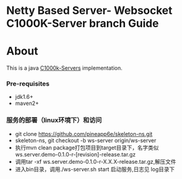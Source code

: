 Netty Based Server- Websocket C1000K-Server branch Guide
=====================

# About
  This is a java [C1000k-Servers](https://github.com/smallnest/C1000K-Servers) implementation.

### Pre-requisites
 * jdk1.6+
 * maven2+
 
### 服务的部署（linux环境下）和访问
* git clone https://github.com/pineapp6e/skeleton-ns.git
* skeleton-ns, git checkout -b ws-server origin/ws-server
* 执行mvn clean package打包项目到target目录下，名字类似 ws.server.demo-0.1.0-r-[revision]-release.tar.gz 
* 调用tar -xf ws.server.demo-0.1.0-r-X.X.X-release.tar.gz,解压文件
* 进入bin目录，调用./ws-server.sh start 启动服务,日志见 log目录下



